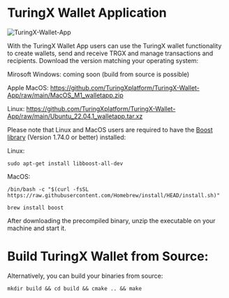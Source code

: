 # TuringX Wallet Application

![TuringX-Wallet-App](https://github.com/TuringXplatform/TuringX-Wallet-App/blob/main/wallet-app-screen.jpg "TuringX Wallet App")

With the TuringX Wallet App users can use the TuringX wallet functionality to create wallets, send and receive TRGX and manage transactions and recipients. Download the version matching your operating system:

Mirosoft Windows: coming soon (build from source is possible)

Apple MacOS: https://github.com/TuringXplatform/TuringX-Wallet-App/raw/main/MacOS_M1_walletapp.zip

Linux: https://github.com/TuringXplatform/TuringX-Wallet-App/raw/main/Ubuntu_22.04.1_walletapp.tar.xz

Please note that Linux and MacOS users are required to have the [Boost library](https://www.boost.org) (Version 1.74.0 or better) installed: 

Linux:
```
sudo apt-get install libboost-all-dev 
```

MacOS:
```
/bin/bash -c "$(curl -fsSL https://raw.githubusercontent.com/Homebrew/install/HEAD/install.sh)"

brew install boost
```

After downloading the precompiled binary, unzip the executable on your machine and start it.

# Build TuringX Wallet from Source:

Alternatively, you can build your binaries from source:

```
mkdir build && cd build && cmake .. && make
```

